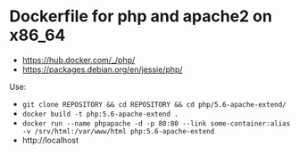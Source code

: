 # Dockerfile for php and apache2 on x86_64
* https://hub.docker.com/_/php/
* https://packages.debian.org/en/jessie/php/

Use:
* ``` git clone REPOSITORY && cd REPOSITORY && cd php/5.6-apache-extend/ ```
* ``` docker build -t php:5.6-apache-extend . ``` 
* ``` docker run --name phpapache -d -p 80:80 --link some-container:alias -v /srv/html:/var/www/html php:5.6-apache-extend ``` 
* http://localhost 
